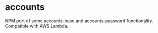 # accounts

NPM port of some accounts-base and accounts-password functionality.
Compatible with AWS Lambda.
